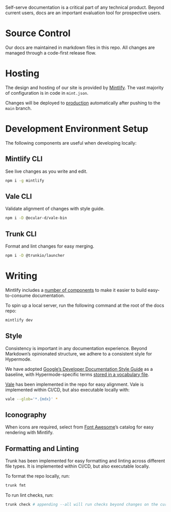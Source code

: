Self-serve documentation is a critical part of any technical product. Beyond current users, docs are an important evaluation tool for prospective users.

# Source Control

Our docs are maintained in markdown files in this repo. All changes are managed through a code-first release flow.

# Hosting

The design and hosting of our site is provided by [Mintlify](https://mintlify.com/). The vast majority of configuration is in code in `mint.json`.

Changes will be deployed to [production](https://docs.hypermode.com) automatically after pushing to the `main` branch.

# Development Environment Setup

The following components are useful when developing locally:

## Mintlify CLI
See live changes as you write and edit.

```bash
npm i -g mintlify
```

## Vale CLI
Validate alignment of changes with style guide.

```bash
npm i -D @ocular-d/vale-bin
```

## Trunk CLI
Format and lint changes for easy merging.

```bash
npm i -D @trunkio/launcher
```

# Writing

Mintlify includes a [number of components](https://mintlify.com/docs/content/components/accordions) to make it easier to build easy-to-consume documentation.

To spin up a local server, run the following command at the root of the docs repo:

```bash
mintlify dev
```

## Style

Consistency is important in any documentation experience. Beyond Markdown’s opinionated structure, we adhere to a consistent style for Hypermode.

We have adopted [Google’s Developer Documentation Style Guide](https://developers.google.com/style/) as a baseline, with Hypermode-specific terms [stored in a vocabulary file](https://github.com/gohypermode/docs/blob/9b3f5c88a4274c549d65288339a4f7c5a7d6ae2a/styles/config/vocabularies/general/accept.txt).

[Vale](https://vale.sh/) has been implemented in the repo for easy alignment. Vale is implemented within CI/CD, but also executable locally with:

```bash
vale --glob='*.{mdx}' *
```

## Iconography

When icons are required, select from [Font Awesome](https://fontawesome.com/icons)’s catalog for easy rendering with Mintlify.

## Formatting and Linting

Trunk has been implemented for easy formatting and linting across different file types. It is implemented within CI/CD, but also executable locally.

To format the repo locally, run:

```bash
trunk fmt
```

To run lint checks, run:

```bash
trunk check # appending --all will run checks beyond changes on the current branch
```
